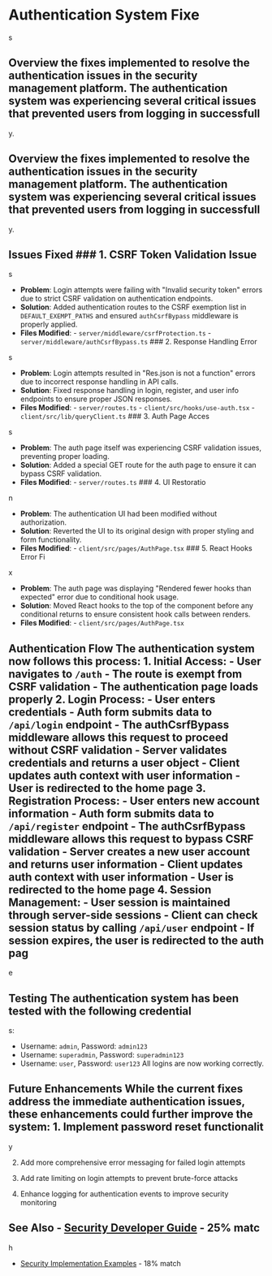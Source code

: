 # Authentication System Fixe

s

## Overview the fixes implemented to resolve the authentication issues in the security management platform. The authentication system was experiencing several critical issues that prevented users from logging in successfull

y.

## Overview the fixes implemented to resolve the authentication issues in the security management platform. The authentication system was experiencing several critical issues that prevented users from logging in successfull

y.

## Issues Fixed ### 1. CSRF Token Validation Issue

s

- **Problem**: Login attempts were failing with "Invalid security token" errors due to strict CSRF validation on authentication endpoints.
- **Solution**: Added authentication routes to the CSRF exemption list in `DEFAULT_EXEMPT_PATHS` and ensured `authCsrfBypass` middleware is properly applied.
- **Files Modified**: - `server/middleware/csrfProtection.ts` - `server/middleware/authCsrfBypass.ts` ### 2. Response Handling Error

s
- **Problem**: Login attempts resulted in "Res.json is not a function" errors due to incorrect response handling in API calls.
- **Solution**: Fixed response handling in login, register, and user info endpoints to ensure proper JSON responses.
- **Files Modified**: - `server/routes.ts` - `client/src/hooks/use-auth.tsx` - `client/src/lib/queryClient.ts` ### 3. Auth Page Acces

s
- **Problem**: The auth page itself was experiencing CSRF validation issues, preventing proper loading.
- **Solution**: Added a special GET route for the auth page to ensure it can bypass CSRF validation.
- **Files Modified**: - `server/routes.ts` ### 4. UI Restoratio

n
- **Problem**: The authentication UI had been modified without authorization.
- **Solution**: Reverted the UI to its original design with proper styling and form functionality.
- **Files Modified**: - `client/src/pages/AuthPage.tsx` ### 5. React Hooks Error Fi

x
- **Problem**: The auth page was displaying "Rendered fewer hooks than expected" error due to conditional hook usage.
- **Solution**: Moved React hooks to the top of the component before any conditional returns to ensure consistent hook calls between renders.
- **Files Modified**: - `client/src/pages/AuthPage.tsx`

## Authentication Flow The authentication system now follows this process: 1. **Initial Access**: - User navigates to `/auth` - The route is exempt from CSRF validation - The authentication page loads properly 2. **Login Process**: - User enters credentials - Auth form submits data to `/api/login` endpoint - The authCsrfBypass middleware allows this request to proceed without CSRF validation - Server validates credentials and returns a user object - Client updates auth context with user information - User is redirected to the home page 3. **Registration Process**: - User enters new account information - Auth form submits data to `/api/register` endpoint - The authCsrfBypass middleware allows this request to bypass CSRF validation - Server creates a new user account and returns user information - Client updates auth context with user information - User is redirected to the home page 4. **Session Management**: - User session is maintained through server-side sessions - Client can check session status by calling `/api/user` endpoint - If session expires, the user is redirected to the auth pag

e

## Testing The authentication system has been tested with the following credential

s:

- Username: `admin`, Password: `admin123`
- Username: `superadmin`, Password: `superadmin123`
- Username: `user`, Password: `user123` All logins are now working correctly.

## Future Enhancements While the current fixes address the immediate authentication issues, these enhancements could further improve the system: 1. Implement password reset functionalit

y

2. Add more comprehensive error messaging for failed login attempts

3. Add rate limiting on login attempts to prevent brute-force attacks

4. Enhance logging for authentication events to improve security monitoring

## See Also - [Security Developer Guide](security/developer-security-guide.md) - 25% matc

h

- [Security Implementation Examples](security/examples/consolidated-security-examples.md) - 18% match
